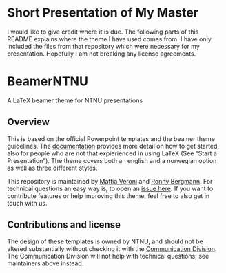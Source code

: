 # Short Presentation of My Master

I would like to give credit where it is due. The following parts of this README explains where the theme I have used comes from. I have only included the files from that repository which were necessary for my presentation. Hopefully I am not breaking any license agreements. 


# BeamerNTNU

A LaTeX beamer theme for NTNU presentations

## Overview

This is based on the official Powerpoint templates and the beamer theme guidelines.
The [documentation](https://github.com/ntnu-tex/beamerthementnu/blob/master/ntnu-beamer-documentation.pdf) provides more detail on how to get started, also for people who are not that expierienced in using LaTeX (See “Start a Presentation”).
The theme covers both an english and a norwegian option as well as three different styles.

This repository is maintained by [Mattia Veroni](https://www.ntnu.edu/employees/mattia.veroni) and [Ronny Bergmann](https://www.ntnu.edu/employees/ronny.bergmann).
For technical questions an easy way is, to open an [issue here](https://github.com/ntnu-tex/beamerthementnu/issues/new).
If you want to contribute features or help improving this theme, feel free to also get in touch with us.

## Contributions and license

The design of these templates is owned by NTNU, and should not be altered substantially without checking it with the [Communication Division](https://www.ntnu.no/adm/komm). The Communication Division will not help with technical questions; see maintainers above instead.